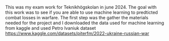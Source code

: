 This was my exam work for Teknikhögskolan in june 2024.
The goal with this work was to see if you are able to use machine learning to predticted combat losses in warfare.
The first step was the gather the materials needed for the project and I downloaded the data used for machine learning from kaggle and used Petro Ivaniuk dataset
https://www.kaggle.com/datasets/piterfm/2022-ukraine-russian-war
